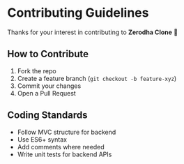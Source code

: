 # Contributing Guidelines

Thanks for your interest in contributing to **Zerodha Clone** 🎉

## How to Contribute
1. Fork the repo
2. Create a feature branch (`git checkout -b feature-xyz`)
3. Commit your changes
4. Open a Pull Request

## Coding Standards
- Follow MVC structure for backend
- Use ES6+ syntax
- Add comments where needed
- Write unit tests for backend APIs
